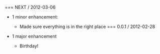 === NEXT / 2012-03-06

* 1 minor enhancement:

  * Made sure everything is in the right place
=== 0.0.1 / 2012-02-28

* 1 major enhancement

  * Birthday!

